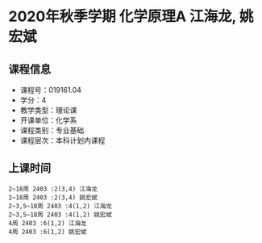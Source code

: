 # 2020年秋季学期 化学原理A 江海龙, 姚宏斌






## 课程信息

- 课程号：019161.04
- 学分：4
- 教学类型：理论课
- 开课单位：化学系
- 课程类别：专业基础
- 课程层次：本科计划内课程

## 上课时间

```
2~18周 2403 :2(3,4) 江海龙
2~18周 2403 :2(3,4) 姚宏斌
2~3,5~18周 2403 :4(1,2) 江海龙
2~3,5~18周 2403 :4(1,2) 姚宏斌
4周 2403 :6(1,2) 江海龙
4周 2403 :6(1,2) 姚宏斌
```

